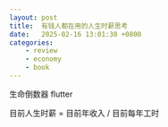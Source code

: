 ```yaml
---
layout: post
title:  有钱人都在用的人生时薪思考
date:   2025-02-16 13:01:30 +0800
categories: 
    - review
    - economy
    - book
---
```


生命倒数器 flutter

目前人生时薪 = 目前年收入 / 目前每年工时